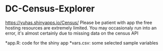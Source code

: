 # DC-Census-Explorer
https://yuhas.shinyapps.io/Census/ 
Please be patient with app the free hosting resources are extremely limited.
You may occasionaly run into an error, it's almost certainly due to missing data on the census API

*app.R: code for the shiny app
*vars.csv: some selected sample variables
